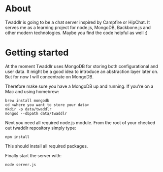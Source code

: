 About
=====
Twaddlr is going to be a chat server inspired by Campfire or HipChat. It serves me as a learning project for node.js, 
MongoDB, Backbone.js and other modern technologies. Maybe you find the code helpful as well :)

Getting started
===============
At the moment Twaddlr uses MongoDB for storing both configurational and user data. It might be a good idea to 
introduce an abstraction layer later on. But for now I will concentrate on MongoDB.

Therefore make sure you have a MongoDB up and running. If you're on a Mac and using homebrew:

    brew install mongodb
    cd <where you want to store your data>
    mkdir -p data/twaddlr
    mongod --dbpath data/twaddlr
  
Next you need all required node.js module. From the root of your checked out twaddlr repository simply type:

    npm install
  
This should install all required packages.

Finally start the server with:

    node server.js
